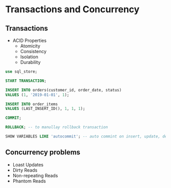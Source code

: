 # Transactions and Concurrency

## Transactions

- ACID Properties
    -  Atomicity
    -  Consistency
    -  Isolation
    -  Durability

```sql
use sql_store;

START TRANSACTION;

INSERT INTO orders(customer_id, order_date, status)
VALUES (1, '2019-01-01', 1);

INSERT INTO order_items
VALUES (LAST_INSERT_ID(), 1, 1, 1);

COMMIT;
```

```sql
ROLLBACK; -- to manullay rollback transaction 
```

```sql
SHOW VARIABLES LIKE 'autocommit'; -- auto commint on insert, update, delete operations
```

## Concurrency problems

- Loast Updates
- Dirty Reads
- Non-repeating Reads
- Phantom Reads

